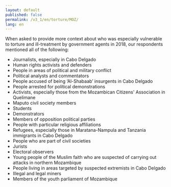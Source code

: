 ```yaml
---
layout: default
published: false
permalink: /v3_1/en/torture/MOZ/
lang: en
---
```


When asked to provide more context about who was especially vulnerable to torture and ill-treatment by government agents in 2018, our respondents mentioned all of the following:
-	Journalists, especially in Cabo Delgado
-	Human rights activists and defenders
-	People in areas of political and military conflict
-	Political analysts and commentators
-	People accused of being ‘Al-Shabaab’ insurgents in Cabo Delgado
-	People arrested for political demonstrations
-	Activists, especially those from the Mozambican Citizens' Association in Quelimane
-	Maputo civil society members
-	Students
-	Demonstrators
-	Members of opposition political parties
-	People with particular religious affiliations
-	Refugees, especially those in Maratana-Nampula and Tanzania immigrants in Cabo Delgado
-	People who are part of civil societies
-	Jurists
-	Electoral observers
-	Young people of the Muslim faith who are suspected of carrying out attacks in northern Mozambique
-	People living in areas targeted by suspected extremists in Cabo Delgado
-	Illegal and legal miners
-	Members of the youth parliament of Mozambique

